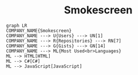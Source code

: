 <h1 align="center">Smokescreen</h1>

```mermaid
graph LR
COMPANY_NAME{Smokescreen}
COMPANY_NAME ---> U{Users} ---> UN[1]
COMPANY_NAME ---> R{Repositories} ---> RN[7]
COMPANY_NAME ---> G{Gists} ---> GN[14]
COMPANY_NAME ---> ML{Most Used<br>Languages}
ML --> HTML[HTML]
ML --> C#[C#]
ML --> JavaScript[JavaScript]
```
